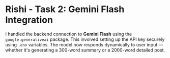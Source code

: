 # Rishi - Task 2: Gemini Flash Integration

I handled the backend connection to **Gemini Flash** using the `google.generativeai` package. This involved setting up the API key securely using `.env` variables. The model now responds dynamically to user input — whether it's generating a 300-word summary or a 2000-word detailed post.
